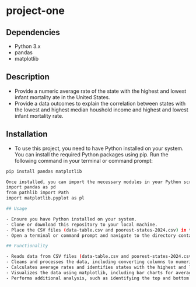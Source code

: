 # project-one

## Dependencies

- Python 3.x
- pandas
- matplotlib

## Description

- Provide a numeric average rate of the state with the highest and lowest infant mortality ate in the United States.
- Provide a data outcomes to explain the correlation between states with the lowest and highest median houshold income and highest and lowest infant mortality rate.

## Installation

- To use this project, you need to have Python installed on your system. You can install the required Python packages using pip. Run the following command in your terminal or command prompt:

```bash
pip install pandas matplotlib

Once installed, you can import the necessary modules in your Python script as follows:
import pandas as pd
from pathlib import Path
import matplotlib.pyplot as pl

## Usage

- Ensure you have Python installed on your system.
- Clone or download this repository to your local machine.
- Place the CSV files (data-table.csv and poorest-states-2024.csv) in the same directory as the Python script.
- Open a terminal or command prompt and navigate to the directory containing the Python script.

## Functionality

- Reads data from CSV files (data-table.csv and poorest-states-2024.csv) into pandas DataFrames.
- Cleans and processes the data, including converting columns to numeric types and grouping by specific columns.
- Calculates average rates and identifies states with the highest and lowest average rates.
- Visualizes the data using matplotlib, including bar charts for average rates by state and median household income by state in 2021.
- Performs additional analysis, such as identifying the top and bottom five states based on median household income in 2021.
